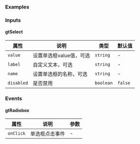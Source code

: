 ### Examples

<!-- example(menu-overview) -->

### Inputs

#### gtSelect

| 属性             | 说明            |类型           |默认值          |
|-----------------|-----------------|--------------|---------------|
|`value`          |     设置单选框value值，可选       |   `string`       | - |
|`label`          |     自定义文本，可选      |    `string`  |       -        |
|`name`           |     设置单选框的名称，可选    |   `string`   |   -     |
|`disabled`       |     是否禁用      |  `boolean`   |  `false`  |

### Events

#### gtRadiobox

| 属性             | 说明            |参数           |
|-----------------|-----------------|--------------|
|`onClick`     | 单选框点击事件    | - |

